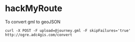 # hackMyRoute
To convert gml to geoJSON

    curl -X POST -F upload=@journey.gml -F skipFailures='true' http://ogre.adc4gis.com/convert
